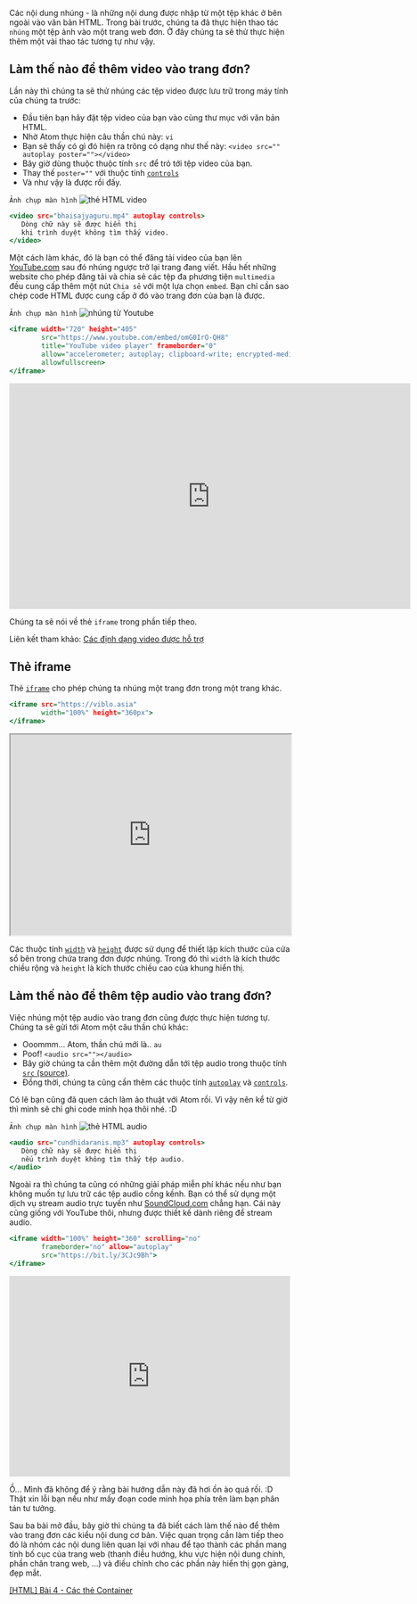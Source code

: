 Các nội dung nhúng - là những nội dung được nhập từ một tệp khác ở bên ngoài vào văn bản HTML. Trong bài trước, chúng ta đã thực hiện thao tác `nhúng` một tệp ảnh vào một trang web đơn. Ở đây chúng ta sẽ thử thực hiện thêm một vài thao tác tương tự như vậy.

## Làm thế nào để thêm video vào trang đơn?

Lần này thì chúng ta sẽ thử nhúng các tệp video được lưu trữ trong máy tính của chúng ta trước:

- Đầu tiên bạn hãy đặt tệp video của bạn vào cùng thư mục với văn bản HTML.
- Nhờ Atom thực hiện câu thần chú này: `vi`
- Bạn sẽ thấy có gì đó hiện ra trông có dạng như thế này: `<video src="" autoplay poster=""></video>`
- Bây giờ dùng thuộc thuộc tính `src` để trỏ tới tệp video của bạn.
- Thay thế `poster=""` với thuộc tính [`controls`](https://www.w3schools.com/tags/att_video_controls.asp)
- Và như vậy là được rồi đấy.

`Ảnh chụp màn hình`
![thẻ HTML video](https://images.viblo.asia/194db43e-9027-4e72-8e43-356a2dbc2079.png)

```video.html
<video src="bhaisajyaguru.mp4" autoplay controls>
   Dòng chữ này sẽ được hiển thị
   khi trình duyệt không tìm thấy video.
</video>
```

Một cách làm khác, đó là bạn có thể đăng tải video của bạn lên [YouTube.com](https://www.youtube.com/watch?v=eNzenkoeJcY) sau đó nhúng ngược trở lại trang đang viết. Hầu hết những website cho phép đăng tải và chia sẻ các tệp đa phương tiện `multimedia` đều cung cấp thêm một nút `Chia sẻ` với một lựa chọn `embed`. Bạn chỉ cần sao chép code HTML được cung cấp ở đó vào trang đơn của bạn là được.

`Ảnh chụp màn hình`
![nhúng từ Youtube](https://images.viblo.asia/09c0562b-da2b-4795-9e3e-cc7ab95f7884.png)

```youtube.html
<iframe width="720" height="405"
        src="https://www.youtube.com/embed/omG0IrO-QH8"
        title="YouTube video player" frameborder="0"
        allow="accelerometer; autoplay; clipboard-write; encrypted-media; gyroscope; picture-in-picture"
        allowfullscreen>
</iframe>
```

<iframe width="720" height="405"
        src="https://www.youtube.com/embed/omG0IrO-QH8"
        title="YouTube video player" frameborder="0"
        allow="accelerometer; autoplay; clipboard-write; encrypted-media; gyroscope; picture-in-picture"
        allowfullscreen>
</iframe>

Chúng ta sẽ nói về thẻ `iframe` trong phần tiếp theo.

Liên kết tham khảo: [Các định dạng video được hỗ trợ](https://developer.mozilla.org/en-US/docs/Web/HTML/Supported_media_formats)

## Thẻ iframe

Thẻ [`iframe`](https://www.w3schools.com/TAgs/tag_iframe.asp) cho phép chúng ta nhúng một trang đơn trong một trang khác.

```iframe.html
<iframe src="https://viblo.asia"
        width="100%" height="360px">
</iframe>
```

<iframe src="https://viblo.asia" 
        width="100%" height="360px">
</iframe>

Các thuộc tính [`width`](https://www.w3schools.com/tags/att_iframe_width.asp) và [`height`](https://www.w3schools.com/tags/att_iframe_height.asp) được sử dụng để thiết lập kích thước của cửa sổ bên trong chứa trang đơn được nhúng. Trong đó thì `width` là kích thước chiều rộng và `height` là kích thước chiều cao của khung hiển thị.

## Làm thế nào để thêm tệp audio vào trang đơn?

Việc nhúng một tệp audio vào trang đơn cũng được thực hiện tương tự. Chúng ta sẽ gửi tới Atom một câu thần chú khác:

- Ooommm... Atom, thần chú mới là.. `au`
- Poof! `<audio src=""></audio>`
- Bây giờ chúng ta cần thêm một đường dẫn tới tệp audio trong thuộc tính [`src` (source)](https://www.w3schools.com/tags/att_audio_src.asp).
- Đồng thời, chúng ta cũng cần thêm các thuộc tính [`autoplay`](https://www.w3schools.com/tags/att_audio_autoplay.asp) và [`controls`](https://www.w3schools.com/tags/att_audio_controls.asp).

Có lẽ bạn cũng đã quen cách làm ảo thuật với Atom rồi. Vì vậy nên kể từ giờ thì mình sẽ chỉ ghi code minh họa thôi nhé. :D

`Ảnh chụp màn hình`
![thẻ HTML audio](https://images.viblo.asia/4353096b-3bbb-4136-b84d-c62fa1efe2f1.png)

```audio.html
<audio src="cundhidaranis.mp3" autoplay controls>
   Dòng chữ này sẽ được hiển thị
   nếu trình duyệt không tìm thấy tệp audio.
</audio>
```

Ngoài ra thì chúng ta cũng có những giải pháp miễn phí khác nếu như bạn không muốn tự
lưu trữ các tệp audio cồng kềnh. Bạn có thể sử dụng một dịch vụ stream audio trực tuyến như
[SoundCloud.com](https://soundcloud.com/azliel/dj-okawari-bluebird-story-ft) chẳng hạn. Cái này cũng giống với YouTube thôi, nhưng được thiết kế dành riêng để stream audio.

```soundcloud.html
<iframe width="100%" height="360" scrolling="no"
        frameborder="no" allow="autoplay"
        src="https://bit.ly/3CJc9Bh">
</iframe>
```

<iframe width="100%" height="360" scrolling="no"
        frameborder="no" allow="autoplay"
        src="https://bit.ly/3CJc9Bh">
</iframe>

Ồ... Mình đã không để ý rằng bài hướng dẫn này đã hơi ồn ào quá rồi. :D  
Thật xin lỗi bạn nếu như mấy đoạn code minh họa phía trên làm bạn phân tán tư tưởng.

Sau ba bài mở đầu, bây giờ thì chúng ta đã biết cách làm thế nào để thêm vào trang đơn các kiểu nội dung cơ bản. Việc quan trọng cần làm tiếp theo đó là nhóm các nội dung liên quan lại với nhau để tạo thành các phần mang tính bố cục của trang web (thanh điều hướng, khu vực hiện nội dung chính, phần chân trang web, ...) và điều chỉnh cho các phần này hiển thị gọn gàng, đẹp mắt.

[[HTML] Bài 4 - Các thẻ Container](/article/view/0004/html-bài-4---các-thẻ-container)
